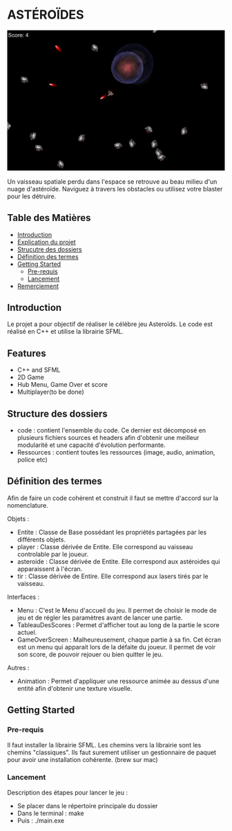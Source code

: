 # ASTÉROÏDES


![Project Logo](/Ressources/image/ImageReadme.png)

Un vaisseau spatiale perdu dans l'espace se retrouve au beau milieu d'un nuage d'astéroïde. Naviguez à travers les obstacles ou utilisez votre blaster pour les détruire. 


## Table des Matières

- [Introduction](#introduction)
- [Explication du projet](#Explication-du-projet)
- [Strucutre des dossiers](#Structure-des-dossiers)
- [Définition des termes](#Définition-des-termes)
- [Getting Started](#getting-started)
  - [Pre-requis](#prerequisites)
  - [Lancement](#installation)
- [Remerciement](#remerciement)

## Introduction

Le projet a pour objectif de réaliser le célèbre jeu Asteroïds.
Le code est réalisé en C++ et utilise la librairie SFML.

## Features

- C++ and SFML
- 2D Game
- Hub Menu, Game Over et score
- Multiplayer(to be done)

## Structure des dossiers
- code : contient l'ensemble du code. Ce dernier est décomposé en plusieurs fichiers sources et headers afin d'obtenir une meilleur modularité et une capacité d'évolution performante.
- Ressources : contient toutes les ressources (image, audio, animation, police etc)

## Définition des termes

Afin de faire un code cohérent et construit il faut se mettre d'accord sur la nomenclature.

Objets :
- Entite : Classe de Base possédant les propriétés partagées par les différents objets.
- player : Classe dérivée de Entite. Elle correspond au vaisseau controlable par le joueur. 
- asteroide : Classe dérivée de Entite. Elle correspond aux astéroides qui apparaissent à l'écran.
- tir : Classe dérivée de Entire. Elle correspond aux lasers tirés par le vaisseau.

Interfaces : 
- Menu : C'est le Menu d'accueil du jeu. Il permet de choisir le mode de jeu et de régler les paramètres avant de lancer une partie.
- TableauDesScores : Permet d'afficher tout au long de la partie le score actuel.
- GameOverScreen : Malheureusement, chaque partie à sa fin. Cet écran est un menu qui apparait lors de la défaite du joueur. Il permet de voir son score, de pouvoir rejouer ou bien quitter le jeu.

Autres :
- Animation : Permet d'appliquer une ressource animée au dessus d'une entité afin d'obtenir une texture visuelle.

## Getting Started

### Pre-requis

Il faut installer la librairie SFML. Les chemins vers la librairie sont les chemins "classiques". Ils faut surement utiliser un gestionnaire de paquet pour avoir une installation cohérente. (brew sur mac)

### Lancement

Description des étapes pour lancer le jeu :
- Se placer dans le répertoire principale du dossier
- Dans le terminal : make
- Puis : ./main.exe









